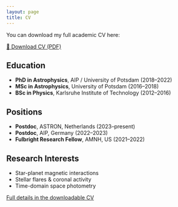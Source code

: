 ```yaml
---
layout: page
title: CV
---
```


You can download my full academic CV here:

[📄 Download CV (PDF)](assets/ekaterinailinCV.pdf)

## Education
- **PhD in Astrophysics**, AIP / University of Potsdam (2018–2022)
- **MSc in Astrophysics**, University of Potsdam (2016–2018)
- **BSc in Physics**, Karlsruhe Institute of Technology (2012–2016)

## Positions
- **Postdoc**, ASTRON, Netherlands (2023–present)
- **Postdoc**, AIP, Germany (2022–2023)
- **Fulbright Research Fellow**, AMNH, US (2021–2022)

## Research Interests
- Star-planet magnetic interactions  
- Stellar flares & coronal activity 
- Time-domain space photometry

[Full details in the downloadable CV](assets/ekaterinailinCV.pdf)
